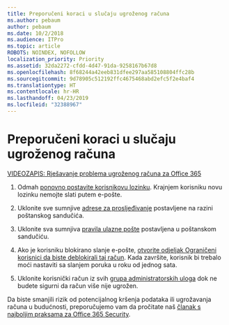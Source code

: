 ```yaml
---
title: Preporučeni koraci u slučaju ugroženog računa
ms.author: pebaum
author: pebaum
ms.date: 10/2/2018
ms.audience: ITPro
ms.topic: article
ROBOTS: NOINDEX, NOFOLLOW
localization_priority: Priority
ms.assetid: 32da2272-cfdd-4d47-91da-9258167b67d8
ms.openlocfilehash: 8f68244a42eeb831dfee297aa585108804ffc28b
ms.sourcegitcommit: 9d78905c512192ffc4675468abd2efc5f2e4baf4
ms.translationtype: HT
ms.contentlocale: hr-HR
ms.lasthandoff: 04/23/2019
ms.locfileid: "32388967"
---
```

# <a name="recommended-steps-to-take-if-an-account-is-compromised"></a>Preporučeni koraci u slučaju ugroženog računa

[VIDEOZAPIS: Rješavanje problema ugroženog računa za Office 365](https://www.microsoft.com/videoplayer/embed/RE2jvOb?pid=ocpVideo0-innerdiv-oneplayer&amp;postJsllMsg=true&amp;maskLevel=20&amp;autoplay=true)
  
1. Odmah [ponovno postavite korisnikovu lozinku](https://support.office.com/article/7a5d073b-7fae-4aa5-8f96-9ecd041aba9c). Krajnjem korisniku novu lozinku nemojte slati putem e-pošte. 
    
2. Uklonite sve sumnjive [adrese za prosljeđivanje](https://support.office.com/article/ab5eb117-0f22-4fa7-a662-3a6bdb0add74) postavljene na razini poštanskog sandučića. 
    
3. Uklonite sva sumnjiva [pravila ulazne pošte](https://support.office.com/article/1433E3A0-7FB0-4999-B536-50E05CB67FED) postavljena u poštanskom sandučiću. 
    
4. Ako je korisniku blokirano slanje e-pošte, [otvorite odjeljak Ograničeni korisnici da biste deblokirali taj račun](https://protection.office.com/?hash=/restrictedusers). Kada završite, korisnik bi trebalo moći nastaviti sa slanjem poruka u roku od jednog sata.
    
5. Uklonite korisnički račun iz svih [grupa administratorskih uloga](https://support.office.com/article/eac4d046-1afd-4f1a-85fc-8219c79e1504) dok ne budete sigurni da račun više nije ugrožen. 
    
Da biste smanjili rizik od potencijalnog kršenja podataka ili ugrožavanja računa u budućnosti, preporučujemo vam da pročitate naš [članak s najboljim praksama za Office 365 Security](https://support.office.com/article/9295e396-e53d-49b9-ae9b-0b5828cdedc3).
  

